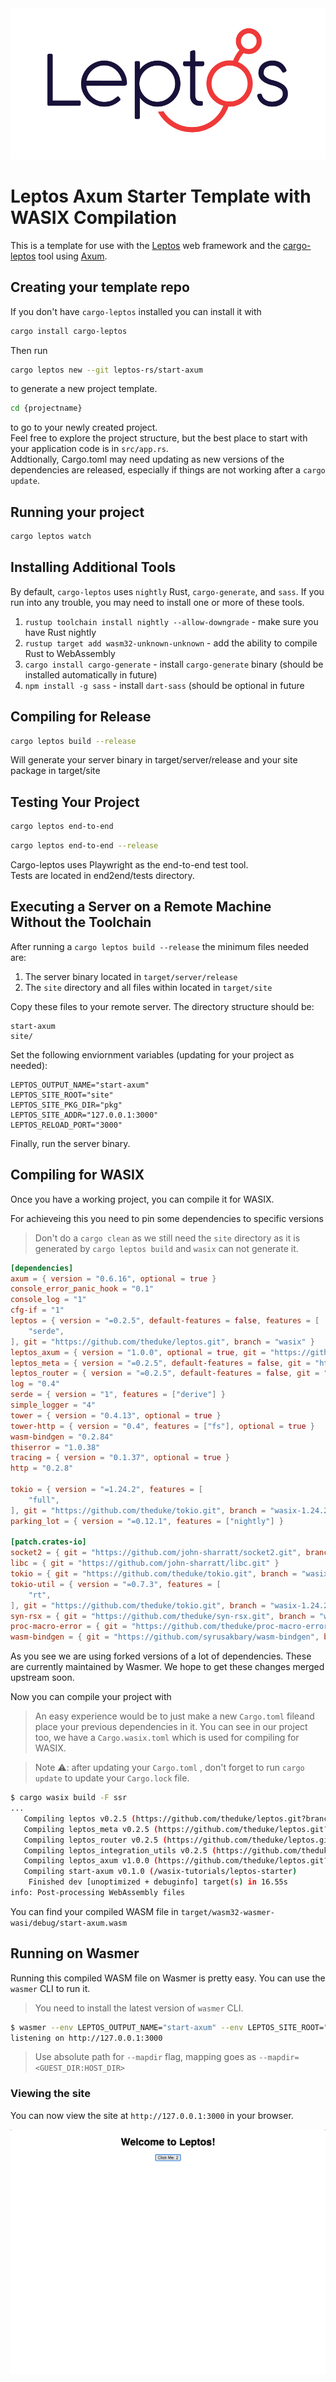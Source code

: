 <picture>
    <source srcset="https://raw.githubusercontent.com/leptos-rs/leptos/main/docs/logos/Leptos_logo_Solid_White.svg" media="(prefers-color-scheme: dark)">
    <img src="https://raw.githubusercontent.com/leptos-rs/leptos/main/docs/logos/Leptos_logo_RGB.svg" alt="Leptos Logo">
</picture>

# Leptos Axum Starter Template with WASIX Compilation

This is a template for use with the [Leptos](https://github.com/leptos-rs/leptos) web framework and the [cargo-leptos](https://github.com/akesson/cargo-leptos) tool using [Axum](https://github.com/tokio-rs/axum).

## Creating your template repo

If you don't have `cargo-leptos` installed you can install it with

```bash
cargo install cargo-leptos
```

Then run

```bash
cargo leptos new --git leptos-rs/start-axum
```

to generate a new project template.

```bash
cd {projectname}
```

to go to your newly created project.  
Feel free to explore the project structure, but the best place to start with your application code is in `src/app.rs`.  
Addtionally, Cargo.toml may need updating as new versions of the dependencies are released, especially if things are not working after a `cargo update`.

## Running your project

```bash
cargo leptos watch
```

## Installing Additional Tools

By default, `cargo-leptos` uses `nightly` Rust, `cargo-generate`, and `sass`. If you run into any trouble, you may need to install one or more of these tools.

1. `rustup toolchain install nightly --allow-downgrade` - make sure you have Rust nightly
2. `rustup target add wasm32-unknown-unknown` - add the ability to compile Rust to WebAssembly
3. `cargo install cargo-generate` - install `cargo-generate` binary (should be installed automatically in future)
4. `npm install -g sass` - install `dart-sass` (should be optional in future

## Compiling for Release

```bash
cargo leptos build --release
```

Will generate your server binary in target/server/release and your site package in target/site

## Testing Your Project

```bash
cargo leptos end-to-end
```

```bash
cargo leptos end-to-end --release
```

Cargo-leptos uses Playwright as the end-to-end test tool.  
Tests are located in end2end/tests directory.

## Executing a Server on a Remote Machine Without the Toolchain

After running a `cargo leptos build --release` the minimum files needed are:

1. The server binary located in `target/server/release`
2. The `site` directory and all files within located in `target/site`

Copy these files to your remote server. The directory structure should be:

```text
start-axum
site/
```

Set the following enviornment variables (updating for your project as needed):

```text
LEPTOS_OUTPUT_NAME="start-axum"
LEPTOS_SITE_ROOT="site"
LEPTOS_SITE_PKG_DIR="pkg"
LEPTOS_SITE_ADDR="127.0.0.1:3000"
LEPTOS_RELOAD_PORT="3000"
```

Finally, run the server binary.

## Compiling for WASIX

Once you have a working project, you can compile it for WASIX.

For achieveing this you need to pin some dependencies to specific versions

> Don't do a `cargo clean` as we still need the `site` directory as it is generated by `cargo leptos build` and `wasix` can not generate it.

```toml
[dependencies]
axum = { version = "0.6.16", optional = true }
console_error_panic_hook = "0.1"
console_log = "1"
cfg-if = "1"
leptos = { version = "=0.2.5", default-features = false, features = [
    "serde",
], git = "https://github.com/theduke/leptos.git", branch = "wasix" }
leptos_axum = { version = "1.0.0", optional = true, git = "https://github.com/theduke/leptos.git", branch = "wasix" }
leptos_meta = { version = "=0.2.5", default-features = false, git = "https://github.com/theduke/leptos.git", branch = "wasix" }
leptos_router = { version = "=0.2.5", default-features = false, git = "https://github.com/theduke/leptos.git", branch = "wasix" }
log = "0.4"
serde = { version = "1", features = ["derive"] }
simple_logger = "4"
tower = { version = "0.4.13", optional = true }
tower-http = { version = "0.4", features = ["fs"], optional = true }
wasm-bindgen = "0.2.84"
thiserror = "1.0.38"
tracing = { version = "0.1.37", optional = true }
http = "0.2.8"

tokio = { version = "=1.24.2", features = [
    "full",
], git = "https://github.com/theduke/tokio.git", branch = "wasix-1.24.2-fixed", optional = true }
parking_lot = { version = "=0.12.1", features = ["nightly"] }

[patch.crates-io]
socket2 = { git = "https://github.com/john-sharratt/socket2.git", branch = "v0.4.7", version = "0.4.7" }
libc = { git = "https://github.com/john-sharratt/libc.git" }
tokio = { git = "https://github.com/theduke/tokio.git", branch = "wasix-1.24.2-fixed" }
tokio-util = { version = "=0.7.3", features = [
    "rt",
], git = "https://github.com/theduke/tokio.git", branch = "wasix-1.24.2-fixed" }
syn-rsx = { git = "https://github.com/theduke/syn-rsx.git", branch = "wasix" }
proc-macro-error = { git = "https://github.com/theduke/proc-macro-error", branch = "wasix" }
wasm-bindgen = { git = "https://github.com/syrusakbary/wasm-bindgen", branch = "wasi" }
```

As you see we are using forked versions of a lot of dependencies. These are currently maintained by Wasmer. We hope to get these changes merged upstream soon.

Now you can compile your project with

> An easy experience would be to just make a new `Cargo.toml` fileand place your previous dependencies in it. You can see in our project too, we have a `Cargo.wasix.toml` which is used for compiling for WASIX.

> Note ⚠️: after updating your `Cargo.toml` , don't forget to run `cargo update` to update your `Cargo.lock` file.

```bash copy
$ cargo wasix build -F ssr
...
   Compiling leptos v0.2.5 (https://github.com/theduke/leptos.git?branch=wasix#dfa2e330)
   Compiling leptos_meta v0.2.5 (https://github.com/theduke/leptos.git?branch=wasix#dfa2e330)
   Compiling leptos_router v0.2.5 (https://github.com/theduke/leptos.git?branch=wasix#dfa2e330)
   Compiling leptos_integration_utils v0.2.5 (https://github.com/theduke/leptos.git?branch=wasix#dfa2e330)
   Compiling leptos_axum v1.0.0 (https://github.com/theduke/leptos.git?branch=wasix#dfa2e330)
   Compiling start-axum v0.1.0 (/wasix-tutorials/leptos-starter)
    Finished dev [unoptimized + debuginfo] target(s) in 16.55s
info: Post-processing WebAssembly files
```

You can find your compiled WASM file in `target/wasm32-wasmer-wasi/debug/start-axum.wasm`

## Running on Wasmer

Running this compiled WASM file on Wasmer is pretty easy. You can use the `wasmer` CLI to run it.

> You need to install the latest version of `wasmer` CLI.

```bash copy
$ wasmer --env LEPTOS_OUTPUT_NAME="start-axum" --env LEPTOS_SITE_ROOT="site" --env LEPTOS_SITE_PKG_DIR="pkg" --env LEPTOS_SITE_ADDR="127.0.0.1:3000" /target/wasm32-wasmer-wasi/debug/start-axum.wasm --net --mapdir=/site:[complete path]/leptos-starter/target/site
listening on http://127.0.0.1:3000
```

> Use absolute path for `--mapdir` flag, mapping goes as `--mapdir=<GUEST_DIR:HOST_DIR>`

### Viewing the site

You can now view the site at `http://127.0.0.1:3000` in your browser.

![Starter Running](./images/starter-running.png)
